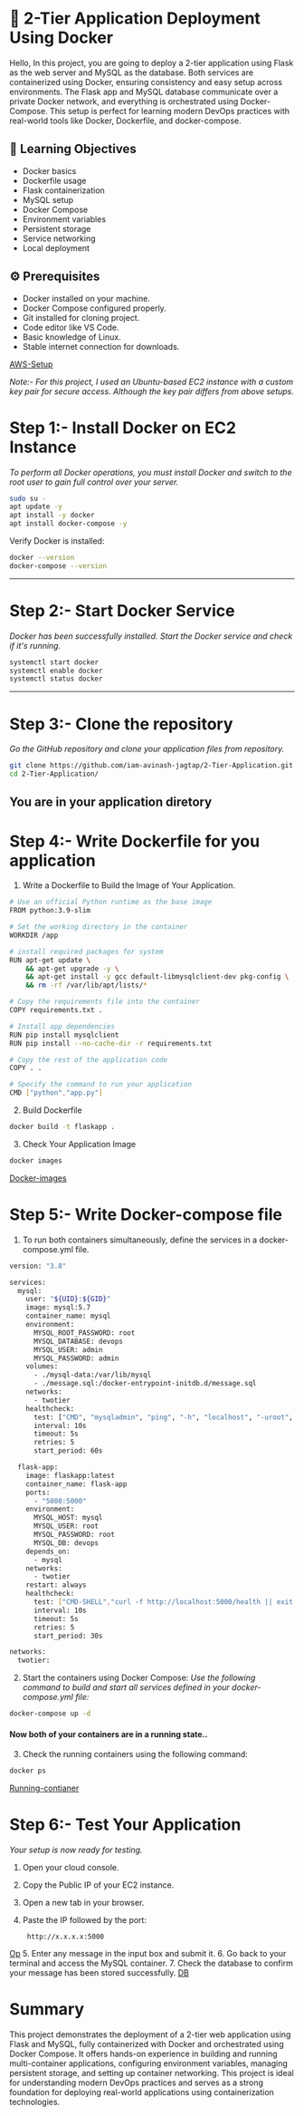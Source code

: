 # 🐳 2-Tier Application Deployment Using Docker
Hello, In this project, you are going to deploy a 2-tier application using Flask as the web server and MySQL as the database. Both services are containerized using Docker, ensuring consistency and easy setup across environments. The Flask app and MySQL database communicate over a private Docker network, and everything is orchestrated using Docker-Compose. This setup is perfect for learning modern DevOps practices with real-world tools like Docker, Dockerfile, and docker-compose.

## 🎯 Learning Objectives
- Docker basics
- Dockerfile usage
- Flask containerization
- MySQL setup
- Docker Compose
- Environment variables
- Persistent storage
- Service networking
- Local deployment

## ⚙️ Prerequisites
- Docker installed on your machine.
- Docker Compose configured properly.
- Git installed for cloning project.
- Code editor like VS Code.
- Basic knowledge of Linux.
- Stable internet connection for downloads.

[AWS-Setup](https://github.com/iam-avinash-jagtap/Linux-Server-Deployment-on-AWS-E2)

_Note:- For this project, I used an Ubuntu-based EC2 instance with a custom key pair for secure access. Although the key pair differs from above setups._

# Step 1:- Install Docker on EC2 Instance
_To perform all Docker operations, you must install Docker and switch to the root user to gain full control over your server._
```bash
sudo su -
apt update -y
apt install -y docker
apt install docker-compose -y
```
Verify Docker is installed:
```bash
docker --version
docker-compose --version
```

---

# Step 2:- Start Docker Service
_Docker has been successfully installed. Start the Docker service and check if it's running._
```bash
systemctl start docker
systemctl enable docker
systemctl status docker
```

---
# Step 3:- Clone the repository 
_Go the GitHub repository and clone your application files from repository._
```bash
git clone https://github.com/iam-avinash-jagtap/2-Tier-Application.git
cd 2-Tier-Application/
```
You are in your application diretory 
 ---
# Step 4:- Write Dockerfile for you application 
1. Write a Dockerfile to Build the Image of Your Application.
```bash
# Use an official Python runtime as the base image
FROM python:3.9-slim

# Set the working directory in the container
WORKDIR /app

# install required packages for system
RUN apt-get update \
    && apt-get upgrade -y \
    && apt-get install -y gcc default-libmysqlclient-dev pkg-config \
    && rm -rf /var/lib/apt/lists/*

# Copy the requirements file into the container
COPY requirements.txt .

# Install app dependencies
RUN pip install mysqlclient
RUN pip install --no-cache-dir -r requirements.txt

# Copy the rest of the application code
COPY . .

# Specify the command to run your application
CMD ["python","app.py"]
```
2. Build Dockerfile 
```bash
docker build -t flaskapp .
```
3. Check Your Application Image 
```bash
docker images
```
[Docker-images]()
# Step 5:- Write Docker-compose file 
1. To run both containers simultaneously, define the services in a docker-compose.yml file.
```bash
version: "3.8"

services:
  mysql:
    user: "${UID}:${GID}"
    image: mysql:5.7
    container_name: mysql
    environment:
      MYSQL_ROOT_PASSWORD: root
      MYSQL_DATABASE: devops
      MYSQL_USER: admin
      MYSQL_PASSWORD: admin
    volumes:
      - ./mysql-data:/var/lib/mysql
      - ./message.sql:/docker-entrypoint-initdb.d/message.sql
    networks:
      - twotier
    healthcheck:
      test: ["CMD", "mysqladmin", "ping", "-h", "localhost", "-uroot", "-proot"]
      interval: 10s
      timeout: 5s
      retries: 5
      start_period: 60s

  flask-app:
    image: flaskapp:latest
    container_name: flask-app
    ports:
      - "5000:5000"
    environment:
      MYSQL_HOST: mysql
      MYSQL_USER: root
      MYSQL_PASSWORD: root
      MYSQL_DB: devops
    depends_on:
      - mysql
    networks:
      - twotier
    restart: always
    healthcheck:
      test: ["CMD-SHELL","curl -f http://localhost:5000/health || exit 1"]
      interval: 10s
      timeout: 5s
      retries: 5
      start_period: 30s

networks:
  twotier:
```
2. Start the containers using Docker Compose:
_Use the following command to build and start all services defined in your docker-compose.yml file:_
```bash
docker-compose up -d 
```
#### Now both of your containers are in a running state..
3. Check the running containers using the following command:
```bash
docker ps
```
[Running-contianer]()
# Step 6:- Test Your Application 
_Your setup is now ready for testing._
1. Open your cloud console.
2. Copy the Public IP of your EC2 instance.
3. Open a new tab in your browser.
4. Paste the IP followed by the port:
   
        http://x.x.x.x:5000
    
[Op]()
5. Enter any message in the input box and submit it.
6. Go back to your terminal and access the MySQL container. 
7. Check the database to confirm your message has been stored successfully.
[DB]()

# Summary 
This project demonstrates the deployment of a 2-tier web application using Flask and MySQL, fully containerized with Docker and orchestrated using Docker Compose. It offers hands-on experience in building and running multi-container applications, configuring environment variables, managing persistent storage, and setting up container networking. This project is ideal for understanding modern DevOps practices and serves as a strong foundation for deploying real-world applications using containerization technologies.